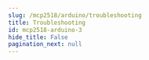 ```yaml
---
slug: /mcp2518/arduino/troubleshooting 
title: Troubleshooting
id: mcp2518-arduino-3 
hide_title: False
pagination_next: null
---
```

